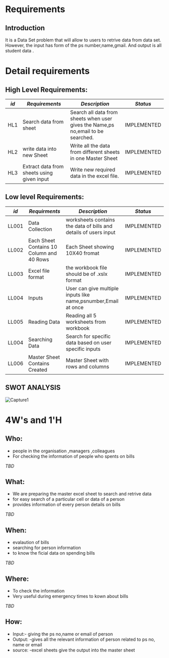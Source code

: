 # Requirements
## Introduction
It is a Data Set problem that will allow to users to retrive data from data set. However, the input has form of the ps number,name,gmail. And output is  all student data .

 

# Detail requirements
## High Level Requirements:
|*id*  |*Requirements*  | *Description*  |*Status*  |
| --- | --- | --- | --- |
|HL1 | Search data from sheet |Search all data from sheets when user gives the Name,ps no,email to be searched.|IMPLEMENTED|
|HL2 | write data into new Sheet  | Write all the data from different sheets in one Master Sheet|IMPLEMENTED |
|HL3 |Extract data from sheets using given input|Write new required data in the excel file. |IMPLEMENTED |

 

 

##  Low level Requirements:

 

|*id*  |*Requirments*  | *Description*  |*Status*  |
| --- | --- | --- | --- |
|LL001 | Data Collection |worksheets contains the data of bills and  details of users input|IMPLEMENTED
|LL002 | Each Sheet Contains 10 Column and 40 Rows |Each Sheet showing 10X40 fromat|IMPLEMENTED |
|LL003 | Excel file format | the workbook file should be of .xslx format|IMPLEMENTED
|LL004 |Inputs|User can give multiple inputs like name,psnumber,Email at once|IMPLEMENTED
|LL005 |Reading Data|Reading all 5 worksheets from workbook|IMPLEMENTED
|LL004 |Searching Data|Search for specific data based on user specific inputs|IMPLEMENTED
|LL006 | Master Sheet Contains Created  | Master Sheet with rows and columns|IMPLEMENTED |

 

  
## SWOT ANALYSIS

 

![Capture1](https://user-images.githubusercontent.com/78864900/111418016-e833d380-870c-11eb-81e2-626dd342fa8f.PNG)

 

# 4W&#39;s and 1&#39;H

 

## Who:
*    people in the organisation ,managers ,colleagues
*    For checking the information of people who spents on bills
 


*TBD*

 

## What:
 *    We are preparing the master excel sheet to search and retrive data
 *    for easy search of a particular cell or data of a person
 *    provides information of every person details on bills

 


*TBD*

 

## When:
*    evalaution of bills
*    searching for person information
*    to know the ficial data on spending bills


 

 

*TBD*

 

## Where:
*    To check the information 
*    Very useful during emergency times to kown about bills


 


*TBD*

 

## How:
*    Input:- giving the ps no,name or email of person
*    Output: -gives all the relevant information of person related to ps no, name or email
*    source: -excel sheets  give the output into the master sheet
